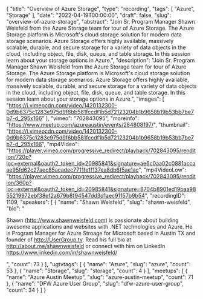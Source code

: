 {
  "title": "Overview of Azure Storage",
  "type": "recording",
  "tags": [
    "Azure",
    "Storage"
  ],
  "date": "2022-04-19T00:00:00",
  "draft": false,
  "slug": "overview-of-azure-storage",
  "abstract": "Join Sr. Program Manager Shawn Weisfeld from the Azure Storage team for tour of Azure Storage. The Azure Storage platform is Microsoft's cloud storage solution for modern data storage scenarios. Azure Storage offers highly available, massively scalable, durable, and secure storage for a variety of data objects in the cloud, including object, file, disk, queue, and table storage. In this session learn about your storage options in Azure.",
  "description": "Join Sr. Program Manager Shawn Weisfeld from the Azure Storage team for tour of Azure Storage. The Azure Storage platform is Microsoft's cloud storage solution for modern data storage scenarios. Azure Storage offers highly available, massively scalable, durable, and secure storage for a variety of data objects in the cloud, including object, file, disk, queue, and table storage. In this session learn about your storage options in Azure.",
  "images": [
    "https://i.vimeocdn.com/video/1420132300-0d9b6375c1283e975d9f6bb581fccdf1b5d72123204b1b9658b19b53bb7be7b7-d_295x166"
  ],
  "vimeo": "702843095",
  "moreinfo": "https://www.meetup.com/azureaustin/events/284808197/",
  "thumbnail": "https://i.vimeocdn.com/video/1420132300-0d9b6375c1283e975d9f6bb581fccdf1b5d72123204b1b9658b19b53bb7be7b7-d_295x166",
  "mp4Video": "https://player.vimeo.com/progressive_redirect/playback/702843095/rendition/720p?loc=external&oauth2_token_id=20985841&signature=ae6c0aa02c0881accaae95fd62c27aec85acadec7711fe1f137ea8db6f5ae1ac",
  "mp4VideoLow": "https://player.vimeo.com/progressive_redirect/playback/702843095/rendition/360p?loc=external&oauth2_token_id=20985841&signature=8704b8901ed19baa9855219972ebf38ef2a679b8f94547dd3d1aec91157b9b54",
  "recordingID": 1109,
  "speakers": [
    {
      "name": "Shawn Weisfeld",
      "slug": "shawn-weisfeld",
      "bio": "<p>Shawn (http://www.shawnweisfeld.com) is passionate about building awesome applications and websites with .NET technologies and Azure. He is Program Manager for Azure Stroage for Microsoft based in Austin TX and founder of http://UserGroup.tv. Read his full bio at http://about.me/shawnweisfeld or connect with him on LinkedIn https://www.linkedin.com/in/shawnweisfeld/</p>",
      "count": 73
    }
  ],
  "ugtvtags": [
    {
      "name": "Azure",
      "slug": "azure",
      "count": 53
    },
    {
      "name": "Storage",
      "slug": "storage",
      "count": 4
    }
  ],
  "meetups": [
    {
      "name": "Azure Austin Meetup",
      "slug": "azure-austin-meetup",
      "count": 71
    },
    {
      "name": "DFW Azure User Group",
      "slug": "dfw-azure-user-group",
      "count": 34
    }
  ]
}